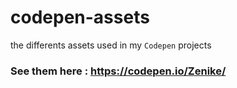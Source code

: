 # codepen-assets

the differents assets used in my `Codepen` projects

### See them here : <https://codepen.io/Zenike/>
